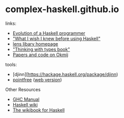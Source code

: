 # complex-haskell.github.io

links:
- [Evolution of a Haskell programmer](https://willamette.edu/~fruehr/haskell/evolution.html)
- ["What I wish I knew before using Haskell"](http://dev.stephendiehl.com/hask/)
- [lens libary homepage](http://lens.github.io/)
- ["Thinking with types book"](https://thinkingwithtypes.com/)
- [Papers and code on Okmij](http://okmij.org/ftp/)

tools:
- [djinn][https://hackage.haskell.org/package/djinn)
- [pointfree](https://hackage.haskell.org/package/pointfree) ([web version](http://pointfree.io/))

Other Resources
 - [GHC Manual](https://downloads.haskell.org/ghc/latest/docs/html/users_guide/)
 - [Haskell wiki](https://wiki.haskell.org/Haskell)
 - [The wikibook for Haskell](https://en.wikibooks.org/wiki/Haskell)
